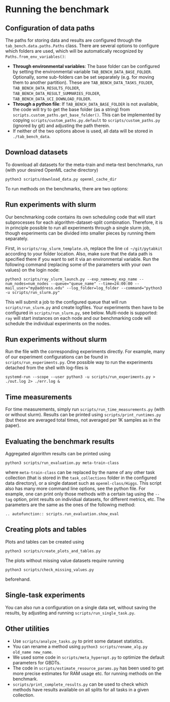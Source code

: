 # Running the benchmark

## Configuration of data paths

The paths for storing data and results are configured
through the `tab_bench.data.paths.Paths` class. 
There are several options to configure which folders are used, 
which will be automatically recognized by `Paths.from_env_variables()`:

- **Through environmental variables**: 
The base folder can be configured by setting the environmental variable
`TAB_BENCH_DATA_BASE_FOLDER`. 
Optionally, some sub-folders can be set separately 
(e.g. for moving them to another partition). These are
`TAB_BENCH_DATA_TASKS_FOLDER`, `TAB_BENCH_DATA_RESULTS_FOLDER`,
`TAB_BENCH_DATA_RESULT_SUMMARIES_FOLDER`, `TAB_BENCH_DATA_UCI_DOWNLOAD_FOLDER`.
- **Through a python file**: If `TAB_BENCH_DATA_BASE_FOLDER` is not available, 
the code will try to get the base folder (as a string) from
`scripts.custom_paths.get_base_folder()`.
This can be implemented by copying `scripts/custom_paths.py.default` to `scripts/custom_paths.py`
  (ignored by git) and adjusting the path therein.
- If neither of the two options above is used, 
all data will be stored in `./tab_bench_data`.


## Download datasets

To download all datasets for the meta-train and meta-test benchmarks, run 
(with your desired OpenML cache directory)
```commandline
python3 scripts/download_data.py openml_cache_dir
```
To run methods on the benchmarks, there are two options:

## Run experiments with slurm

Our benchmarking code contains its own scheduling code that will start subprocesses 
for each algorithm-dataset-split combination.
Therefore, it is in principle possible to run all experiments 
through a single slurm job,
though experiments can be divided into smaller pieces by running them separately.

First, in `scripts/ray_slurm_template.sh`, 
replace the line `cd ~/git/pytabkit` according to your folder location.
Also, make sure that the data path is specified there 
if you want to set it via an environmental variable.
Run the following command (replacing some of the parameters with your own values) on the login node:
```commandline
python3 scripts/ray_slurm_launch.py --exp_name=my_exp_name --num_nodes=num_nodes --queue="queue_name" --time=24:00:00 --mail_user="my@address.edu" --log_folder=log_folder --command="python3 -u scripts/run_slurm.py"
```
This will submit a job to the configured queue that will run `scripts/run_slurm.py` and create logfiles.
Your experiments then have to be configured in `scripts/run_slurm.py`, see below.
Multi-node is supported: `ray` will start instances on each node
and our benchmarking code will schedule the individual experiments on the nodes.

## Run experiments without slurm

Run the file with the corresponding experiments directly. 
For example, many of our experiment configurations 
can be found in `scripts/run_experiments.py`. 
One possible way to run the experiments detached from the shell with log-files is
````commandline
systemd-run --scope --user python3 -u scripts/run_experiments.py > ./out.log 2> ./err.log &
````

## Time measurements

For time measurements, simply run `scripts/run_time_measurements.py` (with or without slurm).
Results can be printed using `scripts/print_runtimes.py` 
(but these are averaged total times, not averaged per 1K samples as in the paper).

## Evaluating the benchmark results

Aggregated algorithm results can be printed using 
````commandline
python3 scripts/run_evaluation.py meta-train-class
````
where `meta-train-class` can be replaced by the name of any other task collection 
(that is stored in the `task_collections` folder in the configured data directory),
or a single dataset such as `openml-class/Higgs`. 
This script also has many more command line options, see the python file.
For example, one can print only those methods with a certain tag 
using the `--tag` option,
print results on individual datasets, for different metrics, etc.
The parameters are the same as the ones of the following method:
```{eval-rst}  
.. autofunction:: scripts.run_evaluation.show_eval
```

## Creating plots and tables

Plots and tables can be created using
````commandline
python3 scripts/create_plots_and_tables.py
````
The plots without missing value datasets require running
```commandline
python3 scripts/check_missing_values.py
```
beforehand.

## Single-task experiments

You can also run a configuration on a single data set,
without saving the results, by adjusting and running `scripts/run_single_task.py`.

## Other utilities

- Use `scripts/analyze_tasks.py` to print some dataset statistics.
- You can rename a method using `python3 scripts/rename_alg.py old_name new_name`.
- We used some code in `scripts/meta_hyperopt.py` to optimize the default parameters for GBDTs.
- The code in `scripts/estimate_resource_params.py` has been used to get more precise estimates 
for RAM usage etc. for running methods on the benchmark.
- `scripts/print_complete_results.py` can be used to check which methods have results available 
on all splits for all tasks in a given collection.